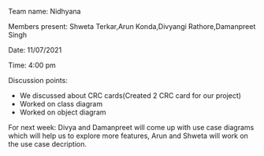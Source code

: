 Team name: Nidhyana

Members present: Shweta Terkar,Arun Konda,Divyangi Rathore,Damanpreet Singh

Date: 11/07/2021

Time: 4:00 pm

Discussion points:

* We discussed about CRC cards(Created 2 CRC card for our project)
* Worked on class diagram
* Worked on object diagram

For next week: Divya and Damanpreet will come up with use case diagrams which will help us to explore more features, Arun and Shweta will work on the use case decription.

